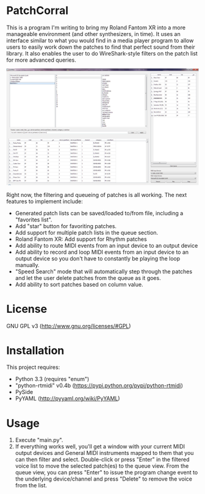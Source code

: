 ﻿PatchCorral
===========
This is a program I'm writing to bring my Roland Fantom XR into a more manageable environment (and other synthesizers, in time).  It uses an interface similar to what you would find in a media player program to allow users to easily work down the patches to find that perfect sound from their library.  It also enables the user to do WireShark-style filters on the patch list for more advanced queries.

![PatchCorral Screenshot](./screenshot.png "Screenshot")

Right now, the filtering and queueing of patches is all working.  The next features to implement include:
 - Generated patch lists can be saved/loaded to/from file, including a "favorites list".
 - Add "star" button for favoriting patches.
 - Add support for multiple patch lists in the queue section.
 - Roland Fantom XR: Add support for Rhythm patches
 - Add ability to route MIDI events from an input device to an output device
 - Add ability to record and loop MIDI events from an input device to an output device so you don't have to constantly be playing the loop manually.
 - "Speed Search" mode that will automatically step through the patches and let the user delete patches from the queue as it goes.
 - Add ability to sort patches based on column value.

License
=======
GNU GPL v3 (http://www.gnu.org/licenses/#GPL)

Installation
============
This project requires:
 - Python 3.3 (requires "enum")
 - "python-rtmidi" v0.4b (https://pypi.python.org/pypi/python-rtmidi)
 - PySide
 - PyYAML (http://pyyaml.org/wiki/PyYAML)

Usage
=====
1. Execute "main.py".
2. If everything works well, you'll get a window with your current MIDI output devices and General MIDI instruments mapped to them that you can then filter and select.  Double-click or press "Enter" in the filtered voice list to move the selected patch(es) to the queue view.  From the queue view, you can press "Enter" to issue the program change event to the underlying device/channel and press "Delete" to remove the voice from the list.